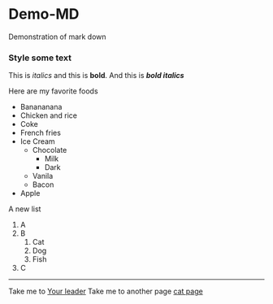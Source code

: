 # Demo-MD
Demonstration of mark down
### Style some text
This is *italics* and this is __bold__.
And this is ***bold italics***

Here are my favorite foods
* Banananana
* Chicken and rice
* Coke
* French fries
* Ice Cream
  * Chocolate
    * Milk
    * Dark
  * Vanila
  * Bacon
* Apple

A new list
1. A
13. B
    1. Cat
    2. Dog
    3. Fish
2. C

*********
Take me to [Your leader](https://www.whitehouse.gov)
Take me to another page [cat page](cat_page.md)
